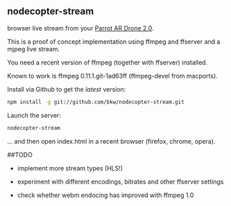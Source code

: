 ## nodecopter-stream

browser live stream from your 
[Parrot AR Drone 2.0](http://ardrone2.parrot.com/).

This is a proof of concept implementation using ffmpeg and ffserver and
a mjpeg live stream.

You need a recent version of ffmpeg (together with ffserver) installed.

Known to work is ffmpeg 0.11.1.git-1ad63ff (ffmpeg-devel from macports).


Install via Github to get the *latest* version:

```bash
npm install -g git://github.com/bkw/nodecopter-stream.git
```

Launch the server:
```bash
nodecopter-stream
```

... and then open index.html in a recent browser (firefox, chrome, opera).


##TODO

* implement more stream types (HLS!)

* experiment with different encodings, bitrates and other ffserver settings

* check whether webm endocing has improved with ffmpeg 1.0
